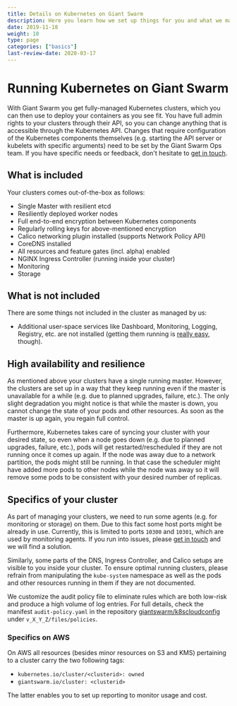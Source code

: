```yaml
---
title: Details on Kubernetes on Giant Swarm
description: Here you learn how we set up things for you and what we manage, so you don't have to.
date: 2019-11-18
weight: 10
type: page
categories: ["basics"]
last-review-date: 2020-03-17
---
```


# Running Kubernetes on Giant Swarm

With Giant Swarm you get fully-managed Kubernetes clusters, which you can then use to deploy your containers as you see fit. You have full admin rights to your clusters through their API, so you can change anything that is accessible through the Kubernetes API. Changes that require configuration of the Kubernetes components themselves (e.g. starting the API server or kubelets with specific arguments) need to be set by the Giant Swarm Ops team. If you have specific needs or feedback, don't hesitate to [get in touch](mailto:support@giantswarm.io).

## What is included

Your clusters comes out-of-the-box as follows:

- Single Master with resilient etcd
- Resiliently deployed worker nodes
- Full end-to-end encryption between Kubernetes components
- Regularly rolling keys for above-mentioned encryption
- Calico networking plugin installed (supports Network Policy API)
- CoreDNS installed
- All resources and feature gates (incl. alpha) enabled
- NGINX Ingress Controller (running inside your cluster)
- Monitoring <!-- (Oshrat: What do we monitor and why is this different than the monitoring mentioned below?) -->
- Storage <!-- (Oshrat: Same question as above) -->

<!-- TO-DO: Add the extent of the managed service so that the next paragraph is understood better in terms of why the add-ons are needed -->

## What is not included

There are some things not included in the cluster as managed by us:

- Additional user-space services like Dashboard, Monitoring, Logging, Registry, etc. are not installed (getting them running is [really easy](/guides/), though).

## High availability and resilience

As mentioned above your clusters have a single running master. However, the clusters are set up in a way that they keep running even if the master is unavailable for a while (e.g. due to planned upgrades, failure, etc.). The only slight degradation you might notice is that while the master is down, you cannot change the state of your pods and other resources. As soon as the master is up again, you regain full control.

Furthermore, Kubernetes takes care of syncing your cluster with your desired state, so even when a node goes down (e.g. due to planned upgrades, failure, etc.), pods will get restarted/rescheduled if they are not running once it comes up again. If the node was away due to a network partition, the pods might still be running. In that case the scheduler might have added more pods to other nodes while the node was away so it will remove some pods to be consistent with your desired number of replicas.

## Specifics of your cluster

As part of managing your clusters, we need to run some agents (e.g. for monitoring or storage) on them. Due to this fact some host ports might be already in use. Currently, this is limited to ports `10300` and `10301`, which are used by monitoring agents. If you run into issues, please [get in touch](mailto:support@giantswarm.io) and we will find a solution.

Similarly, some parts of the DNS, Ingress Controller, and Calico setups are visible to you inside your cluster. To ensure optimal running clusters, please refrain from manipulating the `kube-system` namespace as well as the pods and other resources running in them if they are not documented.

We customize the audit policy file to eliminate rules which are both low-risk and produce a high volume of log entries. For full details, check the manifest `audit-policy.yaml` in the repository [giantswarm/k8scloudconfig](https://github.com/giantswarm/k8scloudconfig) under `v_X_Y_Z/files/policies`.

### Specifics on AWS

On AWS all resources (besides minor resources on S3 and KMS) pertaining to a cluster carry the two following tags:

- `kubernetes.io/cluster/<clusterid>: owned`
- `giantswarm.io/cluster: <clusterid>`

The latter enables you to set up reporting to monitor usage and cost.

<!--
TODO:
- Specifics on Azure
- what is specific to on-prem?
-->
